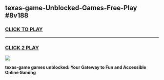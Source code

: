 
## texas-game-Unblocked-Games-Free-Play #8v188
<h3>
<a href="https://us.freeplayer.one?title=texas-game&ref=9M">CLICK TO PLAY</a></h3>
<hr>

<h3>
<a href="https://us.freeplayer.one?title=texas-game&ref=9M">CLICK 2 PLAY</a>
  
</h3>

<a href="https://us.freeplayer.one?title=texas-game&ref=9M"><img src="https://clearcache.store/games.png"></a>


**texas-game games unblocked: Your Gateway to Fun and Accessible Online Gaming**
